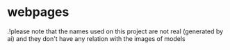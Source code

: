 # webpages
.!please note that the names used on this project are not real (generated by ai) and they don't have any relation
with the images of models 
